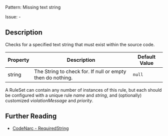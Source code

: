 Pattern: Missing text string

Issue: -

## Description

Checks for a specified text string that must exist within the source code.

| **Property** | **Description**                                            | **Default Value** |
| --- | --- | --- |
| string       | The String to check for. If null or empty then do nothing. | `null`            |

A RuleSet can contain any number of instances of this rule, but each should be configured with a unique rule *name* and *string*, and (optionally) customized *violationMessage* and *priority*.

## Further Reading

* [CodeNarc - RequiredString](https://codenarc.github.io/CodeNarc/codenarc-rules-generic.html#requiredstring-rule)